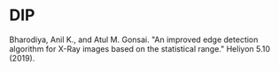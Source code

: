 # DIP
Bharodiya, Anil K., and Atul M. Gonsai. "An improved edge detection algorithm for X-Ray  images based on the statistical range." Heliyon 5.10 (2019). 
